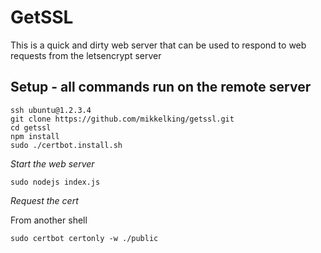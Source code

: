 # GetSSL

This is a quick and dirty web server that can be used to respond to web requests from the letsencrypt server

## Setup - all commands run on the remote server


```
ssh ubuntu@1.2.3.4
git clone https://github.com/mikkelking/getssl.git
cd getssl
npm install
sudo ./certbot.install.sh
```

*Start the web server*

```
sudo nodejs index.js
```

*Request the cert*

From another shell 

```
sudo certbot certonly -w ./public

```
